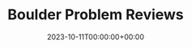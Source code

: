 ---
title: Boulder Problem Reviews
stack: React.js, Ruby, HTML, & CSS
slug: boudler-problem-reviews
date: 2023-10-11T00:00:00+00:00    
---